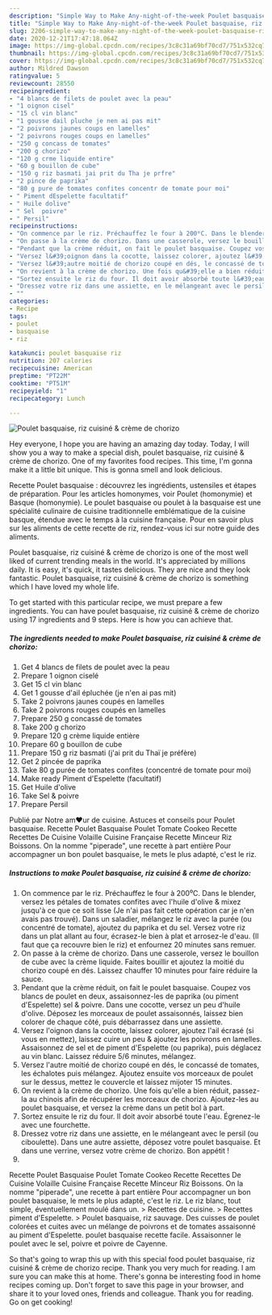 ```yaml
---
description: "Simple Way to Make Any-night-of-the-week Poulet basquaise, riz cuisiné &amp;amp; crème de chorizo"
title: "Simple Way to Make Any-night-of-the-week Poulet basquaise, riz cuisiné &amp;amp; crème de chorizo"
slug: 2206-simple-way-to-make-any-night-of-the-week-poulet-basquaise-riz-cuisine-and-amp-creme-de-chorizo
date: 2020-12-21T17:47:18.064Z
image: https://img-global.cpcdn.com/recipes/3c8c31a69bf70cd7/751x532cq70/poulet-basquaise-riz-cuisine-creme-de-chorizo-photo-principale-de-la-recette.jpg
thumbnail: https://img-global.cpcdn.com/recipes/3c8c31a69bf70cd7/751x532cq70/poulet-basquaise-riz-cuisine-creme-de-chorizo-photo-principale-de-la-recette.jpg
cover: https://img-global.cpcdn.com/recipes/3c8c31a69bf70cd7/751x532cq70/poulet-basquaise-riz-cuisine-creme-de-chorizo-photo-principale-de-la-recette.jpg
author: Mildred Dawson
ratingvalue: 5
reviewcount: 28550
recipeingredient:
- "4 blancs de filets de poulet avec la peau"
- "1 oignon cisel"
- "15 cl vin blanc"
- "1 gousse dail pluche je nen ai pas mit"
- "2 poivrons jaunes coups en lamelles"
- "2 poivrons rouges coups en lamelles"
- "250 g concass de tomates"
- "200 g chorizo"
- "120 g crme liquide entire"
- "60 g bouillon de cube"
- "150 g riz basmati jai prit du Tha je prfre"
- "2 pince de paprika"
- "80 g pure de tomates confites concentr de tomate pour moi"
- " Piment dEspelette facultatif"
- " Huile dolive"
- " Sel  poivre"
- " Persil"
recipeinstructions:
- "On commence par le riz. Préchauffez le four à 200⁰C. Dans le blender, versez les pétales de tomates confites avec l&#39;huile d&#39;olive &amp; mixez jusqu&#39;à ce que ce soit lisse (Je n&#39;ai pas fait cette opération car je n&#39;en avais pas trouvé). Dans un saladier, mélangez le riz avec la purée (ou concentré de tomate), ajoutez du paprika et du sel. Versez votre riz dans un plat allant au four, écrasez-le bien à plat et arrosez-le d&#39;eau. (Il faut que ça recouvre bien le riz) et enfournez 20 minutes sans remuer."
- "On passe à la crème de chorizo. Dans une casserole, versez le bouillon de cube avec la crème liquide. Faites bouillir et ajoutez la moitié du chorizo coupé en dés. Laissez chauffer 10 minutes pour faire réduire la sauce."
- "Pendant que la crème réduit, on fait le poulet basquaise. Coupez vos blancs de poulet en deux, assaisonnez-les de paprika (ou piment d&#39;Espelette) sel &amp; poivre. Dans une cocotte, versez un peu d&#39;huile d&#39;olive. Déposez les morceaux de poulet assaisonnés, laissez bien colorer de chaque côté, puis débarrassez dans une assiette."
- "Versez l&#39;oignon dans la cocotte, laissez colorer, ajoutez l&#39;ail écrasé (si vous en mettez), laissez cuire un peu &amp; ajoutez les poivrons en lamelles. Assaisonnez de sel et de piment d&#39;Espelette (ou paprika), puis déglacez au vin blanc. Laissez réduire 5/6 minutes, mélangez."
- "Versez l&#39;autre moitié de chorizo coupé en dés, le concassé de tomates, les échalotes puis mélangez. Ajoutez ensuite vos morceaux de poulet sur le dessus, mettez le couvercle et laissez mijoter 15 minutes."
- "On revient à la crème de chorizo. Une fois qu&#39;elle a bien réduit, passez-la au chinois afin de récupérer les morceaux de chorizo. Ajoutez-les au poulet basquaise, et versez la crème dans un petit bol à part."
- "Sortez ensuite le riz du four. Il doit avoir absorbé toute l&#39;eau. Égrenez-le avec une fourchette."
- "Dressez votre riz dans une assiette, en le mélangeant avec le persil (ou ciboulette). Dans une autre assiette, déposez votre poulet basquaise. Et dans une verrine, versez votre crème de chorizo. Bon appétit !"
- ""
categories:
- Recipe
tags:
- poulet
- basquaise
- riz

katakunci: poulet basquaise riz 
nutrition: 207 calories
recipecuisine: American
preptime: "PT22M"
cooktime: "PT51M"
recipeyield: "1"
recipecategory: Lunch

---
```



![Poulet basquaise, riz cuisiné &amp; crème de chorizo](https://img-global.cpcdn.com/recipes/3c8c31a69bf70cd7/751x532cq70/poulet-basquaise-riz-cuisine-creme-de-chorizo-photo-principale-de-la-recette.jpg)

Hey everyone, I hope you are having an amazing day today. Today, I will show you a way to make a special dish, poulet basquaise, riz cuisiné &amp; crème de chorizo. One of my favorites food recipes. This time, I'm gonna make it a little bit unique. This is gonna smell and look delicious.

Recette Poulet basquaise : découvrez les ingrédients, ustensiles et étapes de préparation. Pour les articles homonymes, voir Poulet (homonymie) et Basque (homonymie). Le poulet basquaise ou poulet à la basquaise est une spécialité culinaire de cuisine traditionnelle emblématique de la cuisine basque, étendue avec le temps à la cuisine française. Pour en savoir plus sur les aliments de cette recette de riz, rendez-vous ici sur notre guide des aliments.

Poulet basquaise, riz cuisiné &amp; crème de chorizo is one of the most well liked of current trending meals in the world. It's appreciated by millions daily. It is easy, it's quick, it tastes delicious. They are nice and they look fantastic. Poulet basquaise, riz cuisiné &amp; crème de chorizo is something which I have loved my whole life.


To get started with this particular recipe, we must prepare a few ingredients. You can have poulet basquaise, riz cuisiné &amp; crème de chorizo using 17 ingredients and 9 steps. Here is how you can achieve that.

<!--inarticleads1-->

##### The ingredients needed to make Poulet basquaise, riz cuisiné &amp; crème de chorizo:

1. Get 4 blancs de filets de poulet avec la peau
1. Prepare 1 oignon ciselé
1. Get 15 cl vin blanc
1. Get 1 gousse d&#39;ail épluchée (je n&#39;en ai pas mit)
1. Take 2 poivrons jaunes coupés en lamelles
1. Take 2 poivrons rouges coupés en lamelles
1. Prepare 250 g concassé de tomates
1. Take 200 g chorizo
1. Prepare 120 g crème liquide entière
1. Prepare 60 g bouillon de cube
1. Prepare 150 g riz basmati (j&#39;ai prit du Thaï je préfère)
1. Get 2 pincée de paprika
1. Take 80 g purée de tomates confites (concentré de tomate pour moi)
1. Make ready  Piment d&#39;Espelette (facultatif)
1. Get  Huile d&#39;olive
1. Take  Sel &amp; poivre
1. Prepare  Persil


Publié par Notre am❤ur de cuisine. Astuces et conseils pour Poulet basquaise. Recette Poulet Basquaise Poulet Tomate Cookeo Recette Recettes De Cuisine Volaille Cuisine Française Recette Minceur Riz Boissons. On la nomme &#34;piperade&#34;, une recette à part entière Pour accompagner un bon poulet basquaise, le mets le plus adapté, c&#39;est le riz. 

<!--inarticleads2-->

##### Instructions to make Poulet basquaise, riz cuisiné &amp; crème de chorizo:

1. On commence par le riz. Préchauffez le four à 200⁰C. Dans le blender, versez les pétales de tomates confites avec l&#39;huile d&#39;olive &amp; mixez jusqu&#39;à ce que ce soit lisse (Je n&#39;ai pas fait cette opération car je n&#39;en avais pas trouvé). Dans un saladier, mélangez le riz avec la purée (ou concentré de tomate), ajoutez du paprika et du sel. Versez votre riz dans un plat allant au four, écrasez-le bien à plat et arrosez-le d&#39;eau. (Il faut que ça recouvre bien le riz) et enfournez 20 minutes sans remuer.
1. On passe à la crème de chorizo. Dans une casserole, versez le bouillon de cube avec la crème liquide. Faites bouillir et ajoutez la moitié du chorizo coupé en dés. Laissez chauffer 10 minutes pour faire réduire la sauce.
1. Pendant que la crème réduit, on fait le poulet basquaise. Coupez vos blancs de poulet en deux, assaisonnez-les de paprika (ou piment d&#39;Espelette) sel &amp; poivre. Dans une cocotte, versez un peu d&#39;huile d&#39;olive. Déposez les morceaux de poulet assaisonnés, laissez bien colorer de chaque côté, puis débarrassez dans une assiette.
1. Versez l&#39;oignon dans la cocotte, laissez colorer, ajoutez l&#39;ail écrasé (si vous en mettez), laissez cuire un peu &amp; ajoutez les poivrons en lamelles. Assaisonnez de sel et de piment d&#39;Espelette (ou paprika), puis déglacez au vin blanc. Laissez réduire 5/6 minutes, mélangez.
1. Versez l&#39;autre moitié de chorizo coupé en dés, le concassé de tomates, les échalotes puis mélangez. Ajoutez ensuite vos morceaux de poulet sur le dessus, mettez le couvercle et laissez mijoter 15 minutes.
1. On revient à la crème de chorizo. Une fois qu&#39;elle a bien réduit, passez-la au chinois afin de récupérer les morceaux de chorizo. Ajoutez-les au poulet basquaise, et versez la crème dans un petit bol à part.
1. Sortez ensuite le riz du four. Il doit avoir absorbé toute l&#39;eau. Égrenez-le avec une fourchette.
1. Dressez votre riz dans une assiette, en le mélangeant avec le persil (ou ciboulette). Dans une autre assiette, déposez votre poulet basquaise. Et dans une verrine, versez votre crème de chorizo. Bon appétit !
1. 


Recette Poulet Basquaise Poulet Tomate Cookeo Recette Recettes De Cuisine Volaille Cuisine Française Recette Minceur Riz Boissons. On la nomme &#34;piperade&#34;, une recette à part entière Pour accompagner un bon poulet basquaise, le mets le plus adapté, c&#39;est le riz. Le riz blanc, tout simple, éventuellement moulé dans un. &gt; Recettes de cuisine. &gt; Recettes piment d&#39;Espelette. &gt; Poulet basquaise, riz sauvage. Des cuisses de poulet colorées et cuites avec un mélange de poivrons et de tomates assaisonné au piment d&#39;Espelette. poulet basquaise recette facile. Assaisonner le poulet avec le sel, poivre et poivre de Cayenne. 

So that's going to wrap this up with this special food poulet basquaise, riz cuisiné &amp; crème de chorizo recipe. Thank you very much for reading. I am sure you can make this at home. There's gonna be interesting food in home recipes coming up. Don't forget to save this page in your browser, and share it to your loved ones, friends and colleague. Thank you for reading. Go on get cooking!
